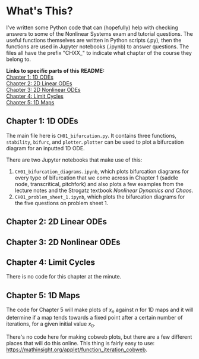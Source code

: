 # What's This?

I've written some Python code that can (hopefully) help with checking answers to some of the Nonlinear Systems exam and tutorial questions. The useful functions themselves are written in Python scripts (.py), then the functions are used in Jupyter notebooks (.ipynb) to answer questions. The files all have the prefix "CHXX_" to indicate what chapter of the course they belong to.

**Links to specific parts of this README:**</br>
[Chapter 1: 1D ODEs](#chapter-1-1d-odes) </br>
[Chapter 2: 2D Linear ODEs](#chapter-2-2d-linear-odes) </br>
[Chapter 3: 2D Nonlinear ODEs](#chapter-3-2d-nonlinear-odes) </br>
[Chapter 4: Limit Cycles](#chapter-4-limit-cycles) </br>
[Chapter 5: 1D Maps](#chapter-5-1d-maps)

## Chapter 1: 1D ODEs

The main file here is `CH01_bifurcation.py`. It contains three functions, `stability`, `bifurc`, and `plotter`. `plotter` can be used to plot a bifurcation diagram for an inputted 1D ODE.

There are two Jupyter notebooks that make use of this: 

1. `CH01_bifurcation_diagrams.ipynb`, which plots bifurcation diagrams for every type of bifurcation that we come across in Chapter 1 (saddle node, transcritical, pitchfork) and also plots a few examples from the lecture notes and the Strogatz textbook _Nonlinear Dynamics and Chaos_.
2. `CH01_problem_sheet_1.ipynb`, which plots the bifurcation diagrams for the five questions on problem sheet 1.

## Chapter 2: 2D Linear ODEs

## Chapter 3: 2D Nonlinear ODEs

## Chapter 4: Limit Cycles

There is no code for this chapter at the minute.

## Chapter 5: 1D Maps

The code for Chapter 5 will make plots of $x_n$ against $n$ for 1D maps and it will determine if a map tends towards a fixed point after a certain number of iterations, for a given initial value $x_0$.

There's no code here for making cobweb plots, but there are a few different places that will do this online. This thing is fairly easy to use: https://mathinsight.org/applet/function_iteration_cobweb.
